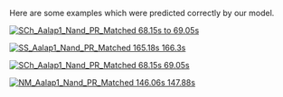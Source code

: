 
Here are some examples which were predicted correctly by our model.

[![SCh_Aalap1_Nand_PR_Matched 68.15s to 69.05s](https://img.youtube.com/vi/98NdE2FKNVc/0.jpg)](https://youtu.be/98NdE2FKNVc)

[![SS_Aalap1_Nand_PR_Matched 165.18s 166.3s](https://img.youtube.com/vi/lu4QbHFv3GA/0.jpg)](https://youtu.be/lu4QbHFv3GA)

[![SCh_Aalap1_Nand_PR_Matched 68.15s 69.05s](https://img.youtube.com/vi/98NdE2FKNVc/0.jpg)](https://youtu.be/98NdE2FKNVc)

[![NM_Aalap1_Nand_PR_Matched 146.06s 147.88s](https://img.youtube.com/vi/J3msLFAU9Is/0.jpg)](https://youtu.be/J3msLFAU9Is)
